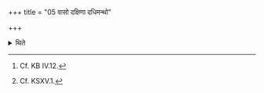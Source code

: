 +++
title = "05 वासो दक्षिणा दधिमन्थो"

+++

<details><summary>थिते</summary>

5. A cloth, a mixture of flour and curds, a mixture of flour and honey, a mixture of honey (and curds),[^1] a bee-hive or reddish brown bull[^2] should be given as gifts.  

[^1]: Cf. KB IV.12.  

[^2]: Cf. KSXV.1.
</details>
